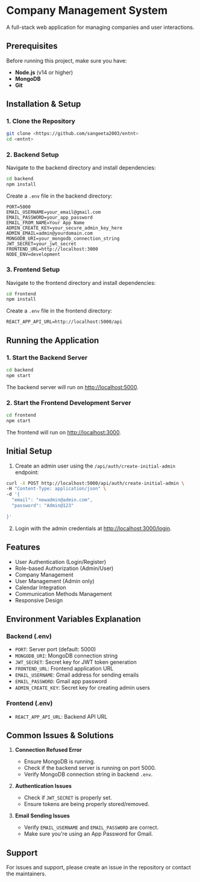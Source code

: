 # Company Management System

A full-stack web application for managing companies and user interactions.

## Prerequisites

Before running this project, make sure you have:

- **Node.js** (v14 or higher)
- **MongoDB**
- **Git**

## Installation & Setup

### 1. Clone the Repository
```bash
git clone <https://github.com/sangeeta2003/entnt>
cd <entnt>
```

### 2. Backend Setup

Navigate to the backend directory and install dependencies:
```bash
cd backend
npm install
```

Create a `.env` file in the backend directory:
```env
PORT=5000
EMAIL_USERNAME=your_email@gmail.com
EMAIL_PASSWORD=your_app_password
EMAIL_FROM_NAME=Your App Name
ADMIN_CREATE_KEY=your_secure_admin_key_here
ADMIN_EMAIL=admin@yourdomain.com
MONGODB_URI=your_mongodb_connection_string
JWT_SECRET=your_jwt_secret
FRONTEND_URL=http://localhost:3000
NODE_ENV=development
```

### 3. Frontend Setup

Navigate to the frontend directory and install dependencies:
```bash
cd frontend
npm install
```

Create a `.env` file in the frontend directory:
```env
REACT_APP_API_URL=http://localhost:5000/api
```

## Running the Application

### 1. Start the Backend Server
```bash
cd backend
npm start
```
The backend server will run on [http://localhost:5000](http://localhost:5000).

### 2. Start the Frontend Development Server
```bash
cd frontend
npm start
```
The frontend will run on [http://localhost:3000](http://localhost:3000).

## Initial Setup

1. Create an admin user using the `/api/auth/create-initial-admin` endpoint:
```bash
curl -X POST http://localhost:5000/api/auth/create-initial-admin \
-H "Content-Type: application/json" \
-d '{
  "email": "newadmin@admin.com",
  "password": "Admin@123"
  
}'
```

2. Login with the admin credentials at [http://localhost:3000/login](http://localhost:3000/login).

## Features

- User Authentication (Login/Register)
- Role-based Authorization (Admin/User)
- Company Management
- User Management (Admin only)
- Calendar Integration
- Communication Methods Management
- Responsive Design

## Environment Variables Explanation

### Backend (.env)
- `PORT`: Server port (default: 5000)
- `MONGODB_URI`: MongoDB connection string
- `JWT_SECRET`: Secret key for JWT token generation
- `FRONTEND_URL`: Frontend application URL
- `EMAIL_USERNAME`: Gmail address for sending emails
- `EMAIL_PASSWORD`: Gmail app password
- `ADMIN_CREATE_KEY`: Secret key for creating admin users

### Frontend (.env)
- `REACT_APP_API_URL`: Backend API URL

## Common Issues & Solutions

1. **Connection Refused Error**
   - Ensure MongoDB is running.
   - Check if the backend server is running on port 5000.
   - Verify MongoDB connection string in backend `.env`.

2. **Authentication Issues**
   - Check if `JWT_SECRET` is properly set.
   - Ensure tokens are being properly stored/removed.

3. **Email Sending Issues**
   - Verify `EMAIL_USERNAME` and `EMAIL_PASSWORD` are correct.
   - Make sure you're using an App Password for Gmail.

## Support

For issues and support, please create an issue in the repository or contact the maintainers.

